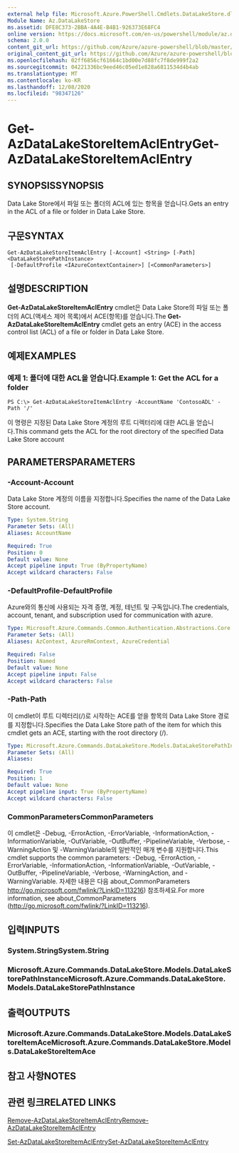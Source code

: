 ```yaml
---
external help file: Microsoft.Azure.PowerShell.Cmdlets.DataLakeStore.dll-Help.xml
Module Name: Az.DataLakeStore
ms.assetid: DFE8C373-2BBA-4A4E-B4B1-926373E68FC4
online version: https://docs.microsoft.com/en-us/powershell/module/az.datalakestore/get-azdatalakestoreitemaclentry
schema: 2.0.0
content_git_url: https://github.com/Azure/azure-powershell/blob/master/src/DataLakeStore/DataLakeStore/help/Get-AzDataLakeStoreItemAclEntry.md
original_content_git_url: https://github.com/Azure/azure-powershell/blob/master/src/DataLakeStore/DataLakeStore/help/Get-AzDataLakeStoreItemAclEntry.md
ms.openlocfilehash: 02ff6856cf61664c1bd00e7d88fc7f8de999f2a2
ms.sourcegitcommit: 04221336bc9eed46c05ed1e828a6811534d4b4ab
ms.translationtype: MT
ms.contentlocale: ko-KR
ms.lasthandoff: 12/08/2020
ms.locfileid: "98347126"
---
```

# <span data-ttu-id="6f213-101">Get-AzDataLakeStoreItemAclEntry</span><span class="sxs-lookup"><span data-stu-id="6f213-101">Get-AzDataLakeStoreItemAclEntry</span></span>

## <span data-ttu-id="6f213-102">SYNOPSIS</span><span class="sxs-lookup"><span data-stu-id="6f213-102">SYNOPSIS</span></span>
<span data-ttu-id="6f213-103">Data Lake Store에서 파일 또는 폴더의 ACL에 있는 항목을 얻습니다.</span><span class="sxs-lookup"><span data-stu-id="6f213-103">Gets an entry in the ACL of a file or folder in Data Lake Store.</span></span>

## <span data-ttu-id="6f213-104">구문</span><span class="sxs-lookup"><span data-stu-id="6f213-104">SYNTAX</span></span>

```
Get-AzDataLakeStoreItemAclEntry [-Account] <String> [-Path] <DataLakeStorePathInstance>
 [-DefaultProfile <IAzureContextContainer>] [<CommonParameters>]
```

## <span data-ttu-id="6f213-105">설명</span><span class="sxs-lookup"><span data-stu-id="6f213-105">DESCRIPTION</span></span>
<span data-ttu-id="6f213-106">**Get-AzDataLakeStoreItemAclEntry** cmdlet은 Data Lake Store의 파일 또는 폴더의 ACL(액세스 제어 목록)에서 ACE(항목)를 얻습니다.</span><span class="sxs-lookup"><span data-stu-id="6f213-106">The **Get-AzDataLakeStoreItemAclEntry** cmdlet gets an entry (ACE) in the access control list (ACL) of a file or folder in Data Lake Store.</span></span>

## <span data-ttu-id="6f213-107">예제</span><span class="sxs-lookup"><span data-stu-id="6f213-107">EXAMPLES</span></span>

### <span data-ttu-id="6f213-108">예제 1: 폴더에 대한 ACL을 얻습니다.</span><span class="sxs-lookup"><span data-stu-id="6f213-108">Example 1: Get the ACL for a folder</span></span>
```
PS C:\> Get-AzDataLakeStoreItemAclEntry -AccountName 'ContosoADL' -Path '/'
```

<span data-ttu-id="6f213-109">이 명령은 지정된 Data Lake Store 계정의 루트 디렉터리에 대한 ACL을 얻습니다.</span><span class="sxs-lookup"><span data-stu-id="6f213-109">This command gets the ACL for the root directory of the specified Data Lake Store account</span></span>

## <span data-ttu-id="6f213-110">PARAMETERS</span><span class="sxs-lookup"><span data-stu-id="6f213-110">PARAMETERS</span></span>

### <span data-ttu-id="6f213-111">-Account</span><span class="sxs-lookup"><span data-stu-id="6f213-111">-Account</span></span>
<span data-ttu-id="6f213-112">Data Lake Store 계정의 이름을 지정합니다.</span><span class="sxs-lookup"><span data-stu-id="6f213-112">Specifies the name of the Data Lake Store account.</span></span>

```yaml
Type: System.String
Parameter Sets: (All)
Aliases: AccountName

Required: True
Position: 0
Default value: None
Accept pipeline input: True (ByPropertyName)
Accept wildcard characters: False
```

### <span data-ttu-id="6f213-113">-DefaultProfile</span><span class="sxs-lookup"><span data-stu-id="6f213-113">-DefaultProfile</span></span>
<span data-ttu-id="6f213-114">Azure와의 통신에 사용되는 자격 증명, 계정, 테넌트 및 구독입니다.</span><span class="sxs-lookup"><span data-stu-id="6f213-114">The credentials, account, tenant, and subscription used for communication with azure.</span></span>

```yaml
Type: Microsoft.Azure.Commands.Common.Authentication.Abstractions.Core.IAzureContextContainer
Parameter Sets: (All)
Aliases: AzContext, AzureRmContext, AzureCredential

Required: False
Position: Named
Default value: None
Accept pipeline input: False
Accept wildcard characters: False
```

### <span data-ttu-id="6f213-115">-Path</span><span class="sxs-lookup"><span data-stu-id="6f213-115">-Path</span></span>
<span data-ttu-id="6f213-116">이 cmdlet이 루트 디렉터리(/)로 시작하는 ACE를 얻을 항목의 Data Lake Store 경로를 지정합니다.</span><span class="sxs-lookup"><span data-stu-id="6f213-116">Specifies the Data Lake Store path of the item for which this cmdlet gets an ACE, starting with the root directory (/).</span></span>

```yaml
Type: Microsoft.Azure.Commands.DataLakeStore.Models.DataLakeStorePathInstance
Parameter Sets: (All)
Aliases:

Required: True
Position: 1
Default value: None
Accept pipeline input: True (ByPropertyName)
Accept wildcard characters: False
```

### <span data-ttu-id="6f213-117">CommonParameters</span><span class="sxs-lookup"><span data-stu-id="6f213-117">CommonParameters</span></span>
<span data-ttu-id="6f213-118">이 cmdlet은 -Debug, -ErrorAction, -ErrorVariable, -InformationAction, -InformationVariable, -OutVariable, -OutBuffer, -PipelineVariable, -Verbose, -WarningAction 및 -WarningVariable의 일반적인 매개 변수를 지원합니다.</span><span class="sxs-lookup"><span data-stu-id="6f213-118">This cmdlet supports the common parameters: -Debug, -ErrorAction, -ErrorVariable, -InformationAction, -InformationVariable, -OutVariable, -OutBuffer, -PipelineVariable, -Verbose, -WarningAction, and -WarningVariable.</span></span> <span data-ttu-id="6f213-119">자세한 내용은 다음 about_CommonParameters http://go.microsoft.com/fwlink/?LinkID=113216) 참조하세요.</span><span class="sxs-lookup"><span data-stu-id="6f213-119">For more information, see about_CommonParameters (http://go.microsoft.com/fwlink/?LinkID=113216).</span></span>

## <span data-ttu-id="6f213-120">입력</span><span class="sxs-lookup"><span data-stu-id="6f213-120">INPUTS</span></span>

### <span data-ttu-id="6f213-121">System.String</span><span class="sxs-lookup"><span data-stu-id="6f213-121">System.String</span></span>

### <span data-ttu-id="6f213-122">Microsoft.Azure.Commands.DataLakeStore.Models.DataLakeStorePathInstance</span><span class="sxs-lookup"><span data-stu-id="6f213-122">Microsoft.Azure.Commands.DataLakeStore.Models.DataLakeStorePathInstance</span></span>

## <span data-ttu-id="6f213-123">출력</span><span class="sxs-lookup"><span data-stu-id="6f213-123">OUTPUTS</span></span>

### <span data-ttu-id="6f213-124">Microsoft.Azure.Commands.DataLakeStore.Models.DataLakeStoreItemAce</span><span class="sxs-lookup"><span data-stu-id="6f213-124">Microsoft.Azure.Commands.DataLakeStore.Models.DataLakeStoreItemAce</span></span>

## <span data-ttu-id="6f213-125">참고 사항</span><span class="sxs-lookup"><span data-stu-id="6f213-125">NOTES</span></span>

## <span data-ttu-id="6f213-126">관련 링크</span><span class="sxs-lookup"><span data-stu-id="6f213-126">RELATED LINKS</span></span>

[<span data-ttu-id="6f213-127">Remove-AzDataLakeStoreItemAclEntry</span><span class="sxs-lookup"><span data-stu-id="6f213-127">Remove-AzDataLakeStoreItemAclEntry</span></span>](./Remove-AzDataLakeStoreItemAclEntry.md)

[<span data-ttu-id="6f213-128">Set-AzDataLakeStoreItemAclEntry</span><span class="sxs-lookup"><span data-stu-id="6f213-128">Set-AzDataLakeStoreItemAclEntry</span></span>](./Set-AzDataLakeStoreItemAclEntry.md)


